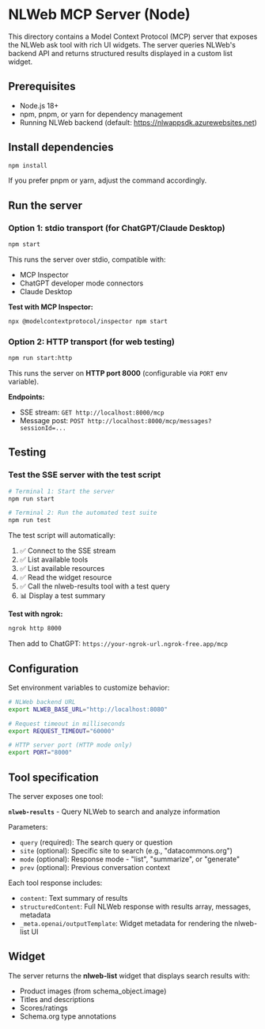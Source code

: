 # NLWeb MCP Server (Node)

This directory contains a Model Context Protocol (MCP) server that exposes the NLWeb ask tool with rich UI widgets. The server queries NLWeb's backend API and returns structured results displayed in a custom list widget.

## Prerequisites

- Node.js 18+
- npm, pnpm, or yarn for dependency management
- Running NLWeb backend (default: https://nlwappsdk.azurewebsites.net)

## Install dependencies

```bash
npm install
```

If you prefer pnpm or yarn, adjust the command accordingly.

## Run the server

### Option 1: stdio transport (for ChatGPT/Claude Desktop)

```bash
npm start
```

This runs the server over stdio, compatible with:
- MCP Inspector
- ChatGPT developer mode connectors
- Claude Desktop

**Test with MCP Inspector:**
```bash
npx @modelcontextprotocol/inspector npm start
```

### Option 2: HTTP transport (for web testing)

```bash
npm run start:http
```

This runs the server on **HTTP port 8000** (configurable via `PORT` env variable).

**Endpoints:**
- SSE stream: `GET http://localhost:8000/mcp`
- Message post: `POST http://localhost:8000/mcp/messages?sessionId=...`

## Testing

### Test the SSE server with the test script

```bash
# Terminal 1: Start the server
npm run start

# Terminal 2: Run the automated test suite
npm run test
```

The test script will automatically:
1. ✅ Connect to the SSE stream
2. ✅ List available tools
3. ✅ List available resources
4. ✅ Read the widget resource
5. ✅ Call the nlweb-results tool with a test query
6. 📊 Display a test summary

**Test with ngrok:**
```bash
ngrok http 8000
```

Then add to ChatGPT: `https://your-ngrok-url.ngrok-free.app/mcp`

## Configuration

Set environment variables to customize behavior:

```bash
# NLWeb backend URL
export NLWEB_BASE_URL="http://localhost:8080"

# Request timeout in milliseconds
export REQUEST_TIMEOUT="60000"

# HTTP server port (HTTP mode only)
export PORT="8000"
```

## Tool specification

The server exposes one tool:

**`nlweb-results`** - Query NLWeb to search and analyze information

Parameters:
- `query` (required): The search query or question
- `site` (optional): Specific site to search (e.g., "datacommons.org")
- `mode` (optional): Response mode - "list", "summarize", or "generate"
- `prev` (optional): Previous conversation context

Each tool response includes:

- `content`: Text summary of results
- `structuredContent`: Full NLWeb response with results array, messages, metadata
- `_meta.openai/outputTemplate`: Widget metadata for rendering the nlweb-list UI

## Widget

The server returns the **nlweb-list** widget that displays search results with:
- Product images (from schema_object.image)
- Titles and descriptions
- Scores/ratings
- Schema.org type annotations

